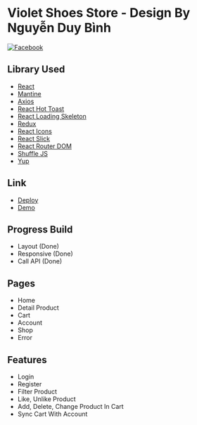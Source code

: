 # Violet Shoes Store - Design By Nguyễn Duy Bình

[![Facebook](https://img.shields.io/badge/facebook-nguyenduybinh)](https://www.facebook.com/duy.binh.010196)

## Library Used

- [React](https://www.npmjs.com/package/react)
- [Mantine](https://mantine.dev/)
- [Axios](https://www.npmjs.com/package/axios)
- [React Hot Toast](https://www.npmjs.com/package/react-hot-toast)
- [React Loading Skeleton](https://www.npmjs.com/package/react-loading-skeleton)
- [Redux](https://www.npmjs.com/package/redux)
- [React Icons](https://www.npmjs.com/package/react-icons)
- [React Slick](https://www.npmjs.com/package/react-slick)
- [React Router DOM](https://www.npmjs.com/package/react-router-dom)
- [Shuffle JS](https://www.npmjs.com/package/shufflejs)
- [Yup](https://www.npmjs.com/package/yup)

## Link

- [Deploy](https://violet-shoes-store.vercel.app/)
- [Demo](https://youtu.be/FfgV19YUY6s)

## Progress Build

- Layout (Done)
- Responsive (Done)
- Call API (Done)

## Pages

- Home
- Detail Product
- Cart
- Account
- Shop
- Error

## Features

- Login
- Register
- Filter Product
- Like, Unlike Product
- Add, Delete, Change Product In Cart
- Sync Cart With Account
